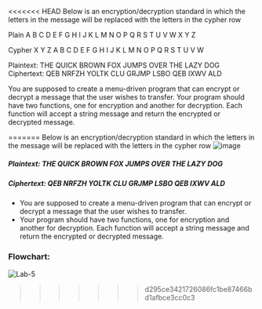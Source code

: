 <<<<<<< HEAD
Below is an encryption/decryption standard in which the letters in the message will be replaced with the letters in the cypher row

Plain
A B C D E F G H I J K L M N O P Q R S T U V W X Y Z

Cypher
X Y Z A B C D E F G H I J K L M N O P Q R S T U V W

Plaintext:  THE QUICK BROWN FOX JUMPS OVER THE LAZY DOG
Ciphertext: QEB NRFZH YOLTK CLU GRJMP LSBO QEB IXWV ALD

You are supposed to create a menu-driven program that can encrypt or decrypt a message that the user wishes to transfer.
Your program should have two functions, one for encryption and another for decryption. Each function will accept a string message and return the encrypted or decrypted message.

=======
Below is an encryption/decryption standard in which the letters in the message will be replaced with the letters in the cypher row
![image](https://user-images.githubusercontent.com/118044821/223027473-f8fd49c9-50ea-4115-bee6-359386ba122a.png)
##### Plaintext:  THE QUICK BROWN FOX JUMPS OVER THE LAZY DOG
##### Ciphertext: QEB NRFZH YOLTK CLU GRJMP LSBO QEB IXWV ALD

- You are supposed to create a menu-driven program that can encrypt or decrypt a message that the user wishes to transfer.
- Your program should have two functions, one for encryption and another for decryption. Each function will accept a string message and return the encrypted or decrypted message.
### Flowchart:
![Lab-5](https://user-images.githubusercontent.com/118044821/223027164-768c9670-b57c-4b31-b133-babbb7a4eda3.jpeg)

>>>>>>> d295ce3421726086fc1be87466bd1afbce3cc0c3
